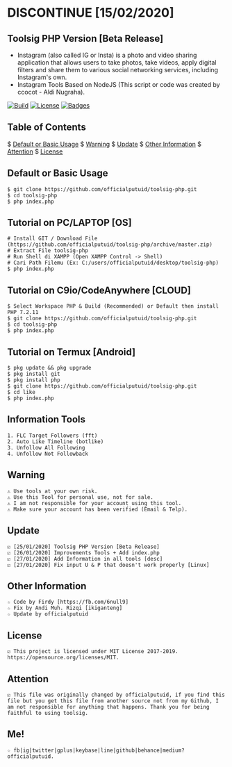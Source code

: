 # DISCONTINUE [15/02/2020]

## Toolsig PHP Version [Beta Release]
* Instagram (also called IG or Insta) is a photo and video sharing application that allows users to take photos, take videos, apply digital filters and share them to various social networking services, including Instagram's own.
* Instagram Tools Based on NodeJS (This script or code was created by ccocot - Aldi Nugraha).

[![Build](https://img.shields.io/badge/Codename_-_officialputuid-brightgreen.svg)]()
[![License](http://img.shields.io/:license-MIT-brightgreen.svg?style=flat)](LICENSE)
[![Badges](https://img.shields.io/badge/badges-%F0%9F%91%8D-brightgreen.svg)](https://shields.io/)

## Table of Contents
$ [Default or Basic Usage](#default-or-basic-usage)
$ [Warning](#warning)
$ [Update](#Update)
$ [Other Information](#Other-Information)
$ [Attention](#attention)
$ [License](#license)

## Default or Basic Usage
	$ git clone https://github.com/officialputuid/toolsig-php.git
	$ cd toolsig-php
	$ php index.php

## Tutorial on PC/LAPTOP [OS] 
	# Install GIT / Download File (https://github.com/officialputuid/toolsig-php/archive/master.zip)
	# Extract File toolsig-php
	# Run Shell di XAMPP (Open XAMPP Control -> Shell)
	# Cari Path Filemu (Ex: C:/users/officialputuid/desktop/toolsig-php)
	$ php index.php

## Tutorial on C9io/CodeAnywhere [CLOUD]
	$ Select Workspace PHP & Build (Recommended) or Default then install PHP 7.2.11
	$ git clone https://github.com/officialputuid/toolsig-php.git
	$ cd toolsig-php
	$ php index.php

## Tutorial on Termux [Android]
	$ pkg update && pkg upgrade
	$ pkg install git
	$ pkg install php
	$ git clone https://github.com/officialputuid/toolsig-php.git
	$ cd like
	$ php index.php
	
## Information Tools
	1. FLC Target Followers (fft)
	2. Auto Like Timeline (botlike)
	3. Unfollow All Following
	4. Unfollow Not Followback

## Warning
	⚠ Use tools at your own risk.
	⚠ Use this Tool for personal use, not for sale.
	⚠ I am not responsible for your account using this tool.
	⚠ Make sure your account has been verified (Email & Telp).

## Update
	☑ [25/01/2020] Toolsig PHP Version [Beta Release]
	☑ [26/01/2020] Improvements Tools + Add index.php
	☑ [27/01/2020] Add Information in all tools [desc]
	☑ [27/01/2020] Fix input U & P that doesn't work properly [Linux]

## Other Information
	☆ Code by Firdy [https://fb.com/6null9]
	☆ Fix by Andi Muh. Rizqi [ikiganteng]
	☆ Update by officialputuid
	
## License
	☑ This project is licensed under MIT License 2017-2019. https://opensource.org/licenses/MIT.

## Attention
	☑ This file was originally changed by officialputuid, if you find this file but you get this file from another source not from my Github, I am not responsible for anything that happens. Thank you for being faithful to using toolsig.

## Me!
	☆ fb|ig|twitter|gplus|keybase|line|github|behance|medium? officialputuid.
